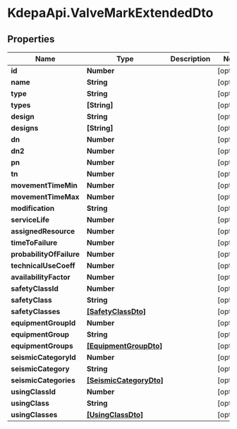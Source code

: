 # KdepaApi.ValveMarkExtendedDto

## Properties

Name | Type | Description | Notes
------------ | ------------- | ------------- | -------------
**id** | **Number** |  | [optional] 
**name** | **String** |  | [optional] 
**type** | **String** |  | [optional] 
**types** | **[String]** |  | [optional] 
**design** | **String** |  | [optional] 
**designs** | **[String]** |  | [optional] 
**dn** | **Number** |  | [optional] 
**dn2** | **Number** |  | [optional] 
**pn** | **Number** |  | [optional] 
**tn** | **Number** |  | [optional] 
**movementTimeMin** | **Number** |  | [optional] 
**movementTimeMax** | **Number** |  | [optional] 
**modification** | **String** |  | [optional] 
**serviceLife** | **Number** |  | [optional] 
**assignedResource** | **Number** |  | [optional] 
**timeToFailure** | **Number** |  | [optional] 
**probabilityOfFailure** | **Number** |  | [optional] 
**technicalUseCoeff** | **Number** |  | [optional] 
**availabilityFactor** | **Number** |  | [optional] 
**safetyClassId** | **Number** |  | [optional] 
**safetyClass** | **String** |  | [optional] 
**safetyClasses** | [**[SafetyClassDto]**](SafetyClassDto.md) |  | [optional] 
**equipmentGroupId** | **Number** |  | [optional] 
**equipmentGroup** | **String** |  | [optional] 
**equipmentGroups** | [**[EquipmentGroupDto]**](EquipmentGroupDto.md) |  | [optional] 
**seismicCategoryId** | **Number** |  | [optional] 
**seismicCategory** | **String** |  | [optional] 
**seismicCategories** | [**[SeismicCategoryDto]**](SeismicCategoryDto.md) |  | [optional] 
**usingClassId** | **Number** |  | [optional] 
**usingClass** | **String** |  | [optional] 
**usingClasses** | [**[UsingClassDto]**](UsingClassDto.md) |  | [optional] 


